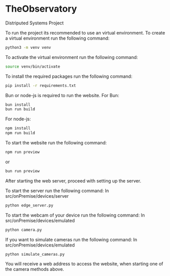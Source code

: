 # TheObservatory
Distriputed Systems Project


To run the project its recommended to use an virtual environment. To create a virtual environment run the following command:
```bash
python3 -m venv venv
```
To activate the virtual environment run the following command:
```bash
source venv/bin/activate
```
To install the required packages run the following command:
```bash
pip install -r requirements.txt
```
Bun or node-js is required to run the website.
For Bun:
```bash
bun install
bun run build
```
For node-js:
```bash
npm install
npm run build
```
To start the website run the following command:
```bash
npm run preview
```
or
```bash
bun run preview
```
After starting the web server, proceed with setting up the server.

To start the server run the following command:
In src/onPremise/devices/server
```bash
python edge_server.py
```
To start the webcam of your device run the following command:
In src/onPremise/devices/emulated
```bash
python camera.py
```
If you want to simulate cameras run the following command:
In src/onPremise/devices/emulated
```bash
python simulate_cameras.py
```
You will receive a web address to access the website, when starting one of the camera methods above.
```